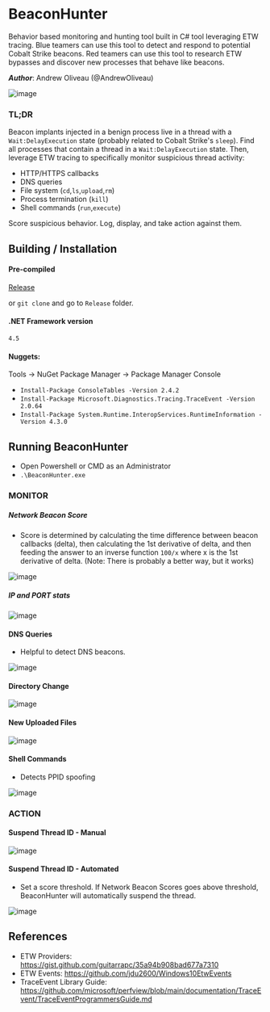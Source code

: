 # BeaconHunter

Behavior based monitoring and hunting tool built in C# tool leveraging ETW tracing. Blue teamers can use this tool to detect and respond to potential Cobalt Strike beacons. Red teamers can use this tool to research ETW bypasses and discover new processes that behave like beacons.

***Author***: Andrew Oliveau (@AndrewOliveau)

![image](https://user-images.githubusercontent.com/32691065/116278258-54661600-a754-11eb-82e4-0976a6d891b5.png)

### TL;DR
Beacon implants injected in a benign process live in a thread with a `Wait:DelayExecution` state (probably related to Cobalt Strike's `sleep`). Find all processes that contain a thread in a `Wait:DelayExecution` state. Then, leverage ETW tracing to specifically monitor suspicious thread activity:

  - HTTP/HTTPS callbacks
  - DNS queries
  - File system (`cd`,`ls`,`upload`,`rm`)
  - Process termination (`kill`)
  - Shell commands (`run`,`execute`)

Score suspicious behavior. Log, display, and take action against them.
  
## Building / Installation

#### Pre-compiled 
<a href="https://github.com/3lp4tr0n/BeaconHunter/releases">Release</a>

or `git clone` and go to `Release` folder.

#### .NET Framework version 

`4.5`

#### Nuggets:

Tools -> NuGet Package Manager -> Package Manager Console

* `Install-Package ConsoleTables -Version 2.4.2`
* `Install-Package Microsoft.Diagnostics.Tracing.TraceEvent -Version 2.0.64`
* `Install-Package System.Runtime.InteropServices.RuntimeInformation -Version 4.3.0`

## Running BeaconHunter

* Open Powershell or CMD as an Administrator
* `.\BeaconHunter.exe`

### MONITOR

##### Network Beacon Score

* Score is determined by calculating the time difference between beacon callbacks (delta), then calculating the 1st derivative of delta, and then feeding the answer to an inverse function `100/x` where x is the 1st derivative of delta. (Note: There is probably a better way, but it works)

![image](https://user-images.githubusercontent.com/32691065/116634488-34884b00-a92a-11eb-95f6-87797a62361e.png)

##### IP and PORT stats

![image](https://user-images.githubusercontent.com/32691065/116634452-17537c80-a92a-11eb-9c34-a3ce57de0cc2.png)


#### DNS Queries

* Helpful to detect DNS beacons.

![image](https://user-images.githubusercontent.com/32691065/116634931-74036700-a92b-11eb-962b-4eccd479f289.png)

#### Directory Change

![image](https://user-images.githubusercontent.com/32691065/116636023-48ce4700-a92e-11eb-84a5-f6bc68a04634.png)

#### New Uploaded Files

![image](https://user-images.githubusercontent.com/32691065/116636055-60a5cb00-a92e-11eb-88da-a4f08a35c6fa.png)

#### Shell Commands

* Detects PPID spoofing

![image](https://user-images.githubusercontent.com/32691065/116636093-7a471280-a92e-11eb-9ec0-c1c9a7f5b65a.png)

### ACTION

#### Suspend Thread ID - Manual

![image](https://user-images.githubusercontent.com/32691065/116634737-e6c01280-a92a-11eb-94f4-a76dbb1f8ef4.png)

#### Suspend Thread ID - Automated

* Set a score threshold. If Network Beacon Scores goes above threshold, BeaconHunter will automatically suspend the thread.

![image](https://user-images.githubusercontent.com/32691065/116634653-a52f6780-a92a-11eb-8092-293778a6e82a.png)

## References

* ETW Providers: https://gist.github.com/guitarrapc/35a94b908bad677a7310
* ETW Events: https://github.com/jdu2600/Windows10EtwEvents
* TraceEvent Library Guide: https://github.com/microsoft/perfview/blob/main/documentation/TraceEvent/TraceEventProgrammersGuide.md


